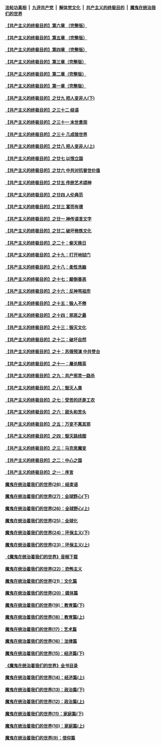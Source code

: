 ####  [法轮功真相](../../../../basic/blob/master/README.md?t=01131001) &nbsp;|&nbsp; [九评共产党](../../../../9ping.md/blob/master/README.md?t=01131001) &nbsp;|&nbsp; [解体党文化](../../../../jtdwh.md/blob/master/README.md?t=01131001)  &nbsp;|&nbsp; [共产主义的终极目的](../../../../gczydzjmd.md/blob/master/README.md?t=01131001) &nbsp;|&nbsp; [魔鬼在统治我们的世界](../../../../mgztzwmdsj.md/blob/master/README.md?t=01131001) 

#### [【共产主义的终极目的】第六章 （完整版）](../pages/nsc422/n11428913.md?t=01131001) 

#### [【共产主义的终极目的】第五章 （完整版）](../pages/nsc422/n11428912.md?t=01131001) 

#### [【共产主义的终极目的】第四章 （完整版）](../pages/nsc422/n11428907.md?t=01131001) 

#### [【共产主义的终极目的】第三章（完整版）](../pages/nsc422/n11428848.md?t=01131001) 

#### [【共产主义的终极目的】第二章（完整版）](../pages/nsc422/n11428831.md?t=01131001) 

#### [【共产主义的终极目的】第一章（完整版）](../pages/nsc422/n11417651.md?t=01131001) 

#### [【共产主义的终极目的】之廿九 把人变非人(下)](../pages/nsc422/n11344140.md?t=01131001) 

#### [【共产主义的终极目的】之三十二 结语](../pages/nsc422/n11360535.md?t=01131001) 

#### [【共产主义的终极目的】之三十一 末世景观](../pages/nsc422/n11351129.md?t=01131001) 

#### [【共产主义的终极目的】之三十 几成狼世界](../pages/nsc422/n11348280.md?t=01131001) 

#### [【共产主义的终极目的】之廿八 把人变非人(上)](../pages/nsc422/n11340492.md?t=01131001) 

#### [【共产主义的终极目的】之廿七 以恨立国](../pages/nsc422/n11336944.md?t=01131001) 

#### [【共产主义的终极目的】之廿六 中共对抗普世价值](../pages/nsc422/n11324785.md?t=01131001) 

#### [【共产主义的终极目的】之廿五 传统艺术颂神](../pages/nsc422/n11296396.md?t=01131001) 

#### [【共产主义的终极目的】之廿四 人伦典范](../pages/nsc422/n11296397.md?t=01131001) 

#### [【共产主义的终极目的】之廿三 富而有德](../pages/nsc422/n11283598.md?t=01131001) 

#### [【共产主义的终极目的】之廿一 神传语言文字](../pages/nsc422/n11263265.md?t=01131001) 

#### [【共产主义的终极目的】之廿二 破坏修炼文化](../pages/nsc422/n11245728.md?t=01131001) 

#### [【共产主义的终极目的】之二十：偷天换日](../pages/nsc422/n11238846.md?t=01131001) 

#### [【共产主义的终极目的】之十九：打开地狱门](../pages/nsc422/n11206376.md?t=01131001) 

#### [【共产主义的终极目的】之十八：柔性洗脑](../pages/nsc422/n11199994.md?t=01131001) 

#### [【共产主义的终极目的】之十七：颠倒善恶](../pages/nsc422/n11179782.md?t=01131001) 

#### [【共产主义的终极目的】之十六：反神骂祖宗](../pages/nsc422/n11166798.md?t=01131001) 

#### [【共产主义的终极目的】之十五：毁人不倦](../pages/nsc422/n11166792.md?t=01131001) 

#### [【共产主义的终极目的】之十四：邪恶之最](../pages/nsc422/n11150249.md?t=01131001) 

#### [【共产主义的终极目的】之十三：毁灭文化](../pages/nsc422/n11135227.md?t=01131001) 

#### [【共产主义的终极目的】之十二：破坏自然](../pages/nsc422/n11135214.md?t=01131001) 

#### [【共产主义的终极目的】之十：苏俄预演 中共登台](../pages/nsc422/n11118424.md?t=01131001) 

#### [【共产主义的终极目的】之十一：屠杀精英](../pages/nsc422/n11118442.md?t=01131001) 

#### [【共产主义的终极目的】之九：共产邪灵一路杀](../pages/nsc422/n11114139.md?t=01131001) 

#### [【共产主义的终极目的】之八：毁灭人类](../pages/nsc422/n11108503.md?t=01131001) 

#### [【共产主义的终极目的】之七：受苦的还是工农](../pages/nsc422/n11101809.md?t=01131001) 

#### [【共产主义的终极目的】之六：甜头和苦头](../pages/nsc422/n11096971.md?t=01131001) 

#### [【共产主义的终极目的】之五：万变不离其邪](../pages/nsc422/n11091285.md?t=01131001) 

#### [【共产主义的终极目的】之四：毁灭路线图](../pages/nsc422/n11086284.md?t=01131001) 

#### [【共产主义的终极目的】之三：马克思魔变](../pages/nsc422/n11061941.md?t=01131001) 

#### [【共产主义的终极目的】之二：中心之国](../pages/nsc422/n11047728.md?t=01131001) 

#### [【共产主义的终极目的】之一：序言](../pages/nsc422/n11086077.md?t=01131001) 

#### [魔鬼在统治着我们的世界(28)：结束语](../pages/nsc422/n10936246.md?t=01131001) 

#### [魔鬼在统治着我们的世界(27)：全球野心(下)](../pages/nsc422/n10928319.md?t=01131001) 

#### [魔鬼在统治着我们的世界(26)：全球野心(上)](../pages/nsc422/n10900318.md?t=01131001) 

#### [魔鬼在统治着我们的世界(25)：全球化](../pages/nsc422/n10788205.md?t=01131001) 

#### [魔鬼在统治着我们的世界(24)：环保主义(下)](../pages/nsc422/n10695307.md?t=01131001) 

#### [魔鬼在统治着我们的世界(23)：环保主义(上)](../pages/nsc422/n10688613.md?t=01131001) 

#### [《魔鬼在统治着我们的世界》音频下载](../pages/nsc422/n10635553.md?t=01131001) 

#### [魔鬼在统治着我们的世界(22)：恐怖主义](../pages/nsc422/n10614727.md?t=01131001) 

#### [魔鬼在统治着我们的世界(21)：文化篇](../pages/nsc422/n10597706.md?t=01131001) 

#### [魔鬼在统治着我们的世界(20)：媒体篇](../pages/nsc422/n10586579.md?t=01131001) 

#### [魔鬼在统治着我们的世界(19)：教育篇(下)](../pages/nsc422/n10564808.md?t=01131001) 

#### [魔鬼在统治着我们的世界(18)：教育篇(上)](../pages/nsc422/n10526970.md?t=01131001) 

#### [魔鬼在统治着我们的世界(17)：艺术篇](../pages/nsc422/n10499093.md?t=01131001) 

#### [魔鬼在统治着我们的世界(16)：法律篇](../pages/nsc422/n10485969.md?t=01131001) 

#### [魔鬼在统治着我们的世界(15)：经济篇(下)](../pages/nsc422/n10469975.md?t=01131001) 

#### [《魔鬼在统治着我们的世界》全书目录](../pages/nsc422/n10464261.md?t=01131001) 

#### [魔鬼在统治着我们的世界(14)：经济篇(上)](../pages/nsc422/n10457370.md?t=01131001) 

#### [魔鬼在统治着我们的世界(13)：政治篇(下)](../pages/nsc422/n10448270.md?t=01131001) 

#### [魔鬼在统治着我们的世界(12)：政治篇(上)](../pages/nsc422/n10444576.md?t=01131001) 

#### [魔鬼在统治着我们的世界(11)：家庭篇(下)](../pages/nsc422/n10440961.md?t=01131001) 

#### [魔鬼在统治着我们的世界(10)：家庭篇(上)](../pages/nsc422/n10435448.md?t=01131001) 

#### [魔鬼在统治着我们的世界(9)：信仰篇](../pages/nsc422/n10432159.md?t=01131001) 

